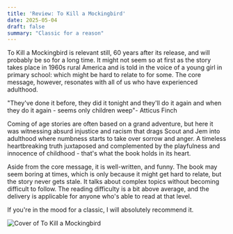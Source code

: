 ```yaml
---
title: 'Review: To Kill a Mockingbird'
date: 2025-05-04
draft: false
summary: "Classic for a reason"
---
```


To Kill a Mockingbird is relevant still, 60 years after its release, and will probably be so for a long time. It might not seem so at first as the story takes place in 1960s rural America and is told in the voice of a young girl in primary school: which might be hard to relate to for some. The core message, however, resonates with all of us who have experienced adulthood.

"They've done it before, they did it tonight and they'll do it again and when they do it again - seems only children weep"- Atticus Finch

Coming of age stories are often based on a grand adventure, but here it was witnessing absurd injustice and racism that drags Scout and Jem into adulthood where numbness starts to take over sorrow and anger. A timeless heartbreaking truth juxtaposed and complemented by the playfulness and innocence of childhood - that's what the book holds in its heart. 

Aside from the core message, it is well-written, and funny. The book may seem boring at times, which is only because it might get hard to relate, but the story never gets stale. It talks about complex topics without becoming difficult to follow. The reading difficulty is a bit above average, and the delivery is applicable for anyone who's able to read at that level.

If you're in the mood for a classic, I will absolutely recommend it.

![Cover of To Kill a Mockingbird](/feature.png)